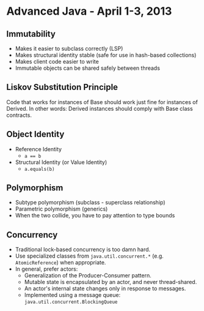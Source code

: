 Advanced Java - April 1-3, 2013
===============================

Immutability
------------

* Makes it easier to subclass correctly (LSP)
* Makes structural identity stable (safe for use in hash-based collections)
* Makes client code easier to write
* Immutable objects can be shared safely between threads

Liskov Substitution Principle
-----------------------------

Code that works for instances of Base should work just fine for instances of Derived. In other words: Derived instances should comply with Base class contracts.

Object Identity
---------------

* Reference Identity
  - `a == b`
* Structural Identity (or Value Identity)
  - `a.equals(b)`

Polymorphism
------------

* Subtype polymorphism (subclass - superclass relationship)
* Parametric polymorphism (generics)
* When the two collide, you have to pay attention to type bounds

Concurrency
-----------

* Traditional lock-based concurrency is too damn hard.
* Use specialized classes from `java.util.concurrent.*` (e.g. `AtomicReference`) when appropriate.
* In general, prefer actors:
  - Generalization of the Producer-Consumer pattern.
  - Mutable state is encapsulated by an actor, and never thread-shared.
  - An actor's internal state changes only in response to messages.
  - Implemented using a message queue: `java.util.concurrent.BlockingQueue`